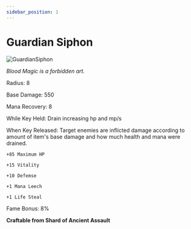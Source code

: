 ```yaml
---
sidebar_position: 1
---
```


# Guardian Siphon

![GuardianSiphon](https://vwiki.valorserver.com/api/item/picture/guardian%20siphon)

<i>Blood Magic is a forbidden art.</i>

Radius: 8

Base Damage: 550

Mana Recovery: 8

While Key Held: Drain increasing hp and mp/s

When Key Released: Target enemies are inflicted damage according to amount of item's base damage and how much health and mana were drained.

    +85 Maximum HP
    
    +15 Vitality
    
    +10 Defemse
    
    +1 Mana Leech
    
    +1 Life Steal

Fame Bonus: 8%

**Craftable from Shard of Ancient Assault**

